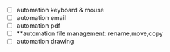 - [ ] automation keyboard & mouse
- [ ] automation email
- [ ] automation pdf
- [ ] **automation file management: rename,move,copy
- [ ] automation drawing
